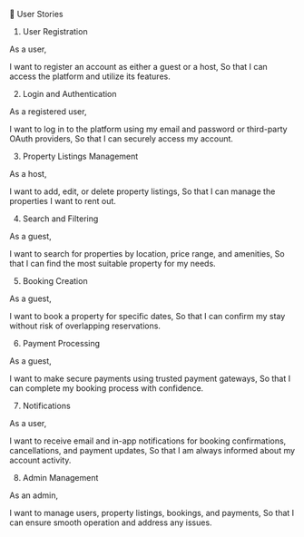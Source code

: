 🎯 User Stories

1. User Registration

As a user,

I want to register an account as either a guest or a host,
So that I can access the platform and utilize its features.

2. Login and Authentication
   
As a registered user,

I want to log in to the platform using my email and password or third-party OAuth providers,
So that I can securely access my account.

3. Property Listings Management

As a host,

I want to add, edit, or delete property listings,
So that I can manage the properties I want to rent out.

4. Search and Filtering

As a guest,

I want to search for properties by location, price range, and amenities,
So that I can find the most suitable property for my needs.

5. Booking Creation
   
As a guest,

I want to book a property for specific dates,
So that I can confirm my stay without risk of overlapping reservations.

6. Payment Processing

As a guest,

I want to make secure payments using trusted payment gateways,
So that I can complete my booking process with confidence.

7. Notifications

As a user,

I want to receive email and in-app notifications for booking confirmations, cancellations, and payment updates,
So that I am always informed about my account activity.

8. Admin Management

As an admin,

I want to manage users, property listings, bookings, and payments,
So that I can ensure smooth operation and address any issues.
